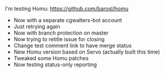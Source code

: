 I'm testing Homu: https://github.com/barosl/homu

- Now with a separate cgwalters-bot account
- Just retrying again
- Now with branch protection on master
- Now trying to retitle issue for closing
- Change test comment link to have merge status
- New Homu version based on Servo (actually built this time)
- Tweaked some Homu patches
- Now testing status-only reporting
